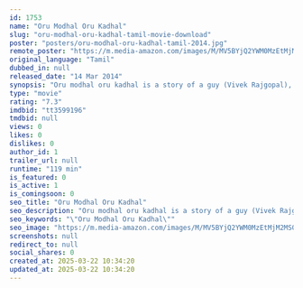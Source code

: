 ```yaml
---
id: 1753
name: "Oru Modhal Oru Kadhal"
slug: "oru-modhal-oru-kadhal-tamil-movie-download"
poster: "posters/oru-modhal-oru-kadhal-tamil-2014.jpg"
remote_poster: "https://m.media-amazon.com/images/M/MV5BYjQ2YWM0MzEtMjM2MS00OTE4LTk5ZjMtNDg1MGM2OGE0OGJjL2ltYWdlL2ltYWdlXkEyXkFqcGdeQXVyNTEzNzUxODI@._V1_SX300.jpg"
original_language: "Tamil"
dubbed_in: null
released_date: "14 Mar 2014"
synopsis: "Oru modhal oru kadhal is a story of a guy (Vivek Rajgopal), who falls in love with a girl, and their trouble-filled journey from Chennai to Bangalore to Delhi giving troubles to his friends and family portrayed hilariously."
type: "movie"
rating: "7.3"
imdbid: "tt3599196"
tmdbid: null
views: 0
likes: 0
dislikes: 0
author_id: 1
trailer_url: null
runtime: "119 min"
is_featured: 0
is_active: 1
is_comingsoon: 0
seo_title: "Oru Modhal Oru Kadhal"
seo_description: "Oru modhal oru kadhal is a story of a guy (Vivek Rajgopal), who falls in love with a girl, and their trouble-filled journey from Chennai to Bangalore to Delhi giving troubles to his friends and family portrayed hilariously."
seo_keywords: "\"Oru Modhal Oru Kadhal\""
seo_image: "https://m.media-amazon.com/images/M/MV5BYjQ2YWM0MzEtMjM2MS00OTE4LTk5ZjMtNDg1MGM2OGE0OGJjL2ltYWdlL2ltYWdlXkEyXkFqcGdeQXVyNTEzNzUxODI@._V1_SX300.jpg"
screenshots: null
redirect_to: null
social_shares: 0
created_at: 2025-03-22 10:34:20
updated_at: 2025-03-22 10:34:20
---
```


